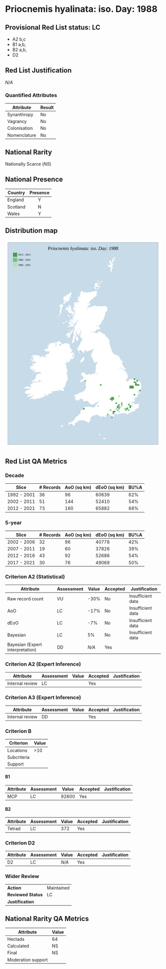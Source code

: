 # Priocnemis hyalinata: iso. Day: 1988

## Provisional Red List status: LC
- A2 b,c
- B1 a,b, 
- B2 a,b, 
- D2

## Red List Justification
*N/A*
### Quantified Attributes
|Attribute|Result|
|---|---|
|Synanthropy|No|
|Vagrancy|No|
|Colonisation|No|
|Nomenclature|No|


## National Rarity
Nationally Scarce (*NS*)

## National Presence
|Country|Presence
|---|:-:|
|England|Y|
|Scotland|N|
|Wales|Y|


## Distribution map
![](../map/680.svg)

## Red List QA Metrics
### Decade
| Slice | # Records | AoO (sq km) | dEoO (sq km) |BU%A |
|---|---|---|---|---|
|1992 - 2001|36|96|60639|62%|
|2002 - 2011|51|144|52410|54%|
|2012 - 2021|73|160|65882|68%|
### 5-year
| Slice | # Records | AoO (sq km) | dEoO (sq km) |BU%A |
|---|---|---|---|---|
|2002 - 2006|32|96|40778|42%|
|2007 - 2011|19|60|37826|39%|
|2012 - 2016|43|92|52686|54%|
|2017 - 2021|30|76|49069|50%|
### Criterion A2 (Statistical)
|Attribute|Assessment|Value|Accepted|Justification
|---|---|---|---|---|
|Raw record count|VU|-30%|No|Insufficient data|
|AoO|LC|-17%|No|Insufficient data|
|dEoO|LC|-7%|No|Insufficient data|
|Bayesian|LC|5%|No|Insufficient data|
|Bayesian (Expert interpretation)|DD|*N/A*|Yes||
### Criterion A2 (Expert Inference)
|Attribute|Assessment|Value|Accepted|Justification
|---|---|---|---|---|
|Internal review|LC||Yes||
### Criterion A3 (Expert Inference)
|Attribute|Assessment|Value|Accepted|Justification
|---|---|---|---|---|
|Internal review|DD||Yes||
### Criterion B
|Criterion| Value|
|---|---|
|Locations|>10|
|Subcriteria||
|Support||
#### B1
|Attribute|Assessment|Value|Accepted|Justification
|---|---|---|---|---|
|MCP|LC|92600|Yes||
#### B2
|Attribute|Assessment|Value|Accepted|Justification
|---|---|---|---|---|
|Tetrad|LC|372|Yes||
### Criterion D2
|Attribute|Assessment|Value|Accepted|Justification
|---|---|---|---|---|
|D2|LC|*N/A*|Yes||
### Wider Review
|  |  |
|---|---|
|**Action**|Maintained|
|**Reviewed Status**|LC|
|**Justification**||


## National Rarity QA Metrics
|Attribute|Value|
|---|---|
|Hectads|64|
|Calculated|NS|
|Final|NS|
|Moderation support||




